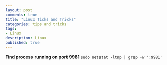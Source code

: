 ```yaml
---
layout: post
comments: true
title: "Linux Ticks and Tricks"
categories: tips and tricks
tags: 
- Linux
description: Linux
published: true
---
```


**Find process running on port 9981**     `sudo netstat -ltnp | grep -w ':9981'`
